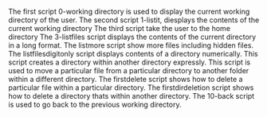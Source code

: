 The first script 0-working directory is used to display the current working directory of the user.
The second script 1-listit, diesplays the contents of the current working directory
The third script take the user to the home directory
The 3-listfiles script displays the contents of the current directory in a long format.
The listmore script show more files including hidden files.
The listfilesdigitonly script displays contents of a directory numerically.
This script creates a directory within another directory expressly.
This script is used to move a particular file from a particular directory to another folder within a different directory.
The firstdelete script shows how to delete a particular file within a particular directory.
The firstdirdeletion script shows how to delete a directory thats within another directory.
The 10-back script is used to go back to the previous working directory.
